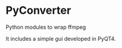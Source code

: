 PyConverter
===========

Python modules to wrap ffmpeg

It includes a simple gui developed in PyQT4.
